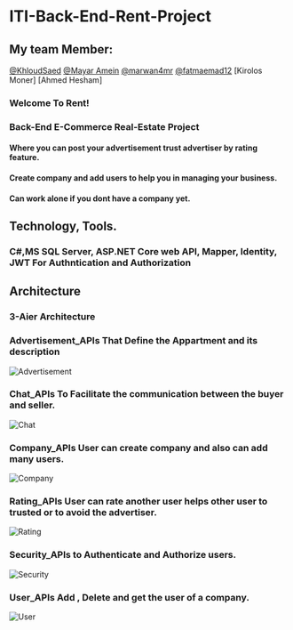 # ITI-Back-End-Rent-Project

## My team Member:

[@KhloudSaed](https://github.com/KhloudSaed)
[@Mayar Amein](https://github.com/mayaramein)
[@marwan4mr](https://github.com/marwan4mr)
[@fatmaemad12](https://github.com/fatmaemad12)
[Kirolos Moner]
[Ahmed Hesham]

### Welcome To Rent!

### Back-End E-Commerce Real-Estate  Project

#### Where you can post your advertisement trust advertiser by rating feature.
#### Create company and add users to help you in managing your business.
#### Can work alone if you dont have a company yet.

## Technology, Tools.

### C#,MS SQL Server, ASP.NET Core web API, Mapper, Identity, JWT For Authntication and Authorization

## Architecture
### 3-Aier Architecture


### Advertisement_APIs That Define the Appartment and its description
![Advertisement](https://user-images.githubusercontent.com/114357040/220716890-f04ea059-9a1b-4706-8b36-960f63a39fc3.png)

### Chat_APIs To Facilitate the communication between the buyer and seller. 
![Chat](https://user-images.githubusercontent.com/114357040/220714342-90a9bace-9acc-445e-9ae4-284b57a42852.png)

### Company_APIs User can create company and also can add many users.
![Company](https://user-images.githubusercontent.com/114357040/220714607-691e5c43-373a-43df-bc39-d09a690de758.png)

### Rating_APIs User can rate another user helps other user to trusted or to avoid the advertiser. 
![Rating](https://user-images.githubusercontent.com/114357040/220714781-2f6a84e4-a316-4881-9062-5aa2a8c45055.png)

### Security_APIs to Authenticate and Authorize users.
![Security](https://user-images.githubusercontent.com/114357040/220715356-b0a4cb48-2971-4d6f-8b83-d1fd721fc6c8.png)

### User_APIs Add , Delete and get the user of a company.
![User](https://user-images.githubusercontent.com/114357040/220715616-1be80d9c-e419-436b-a800-7e22fd0230c6.png)
